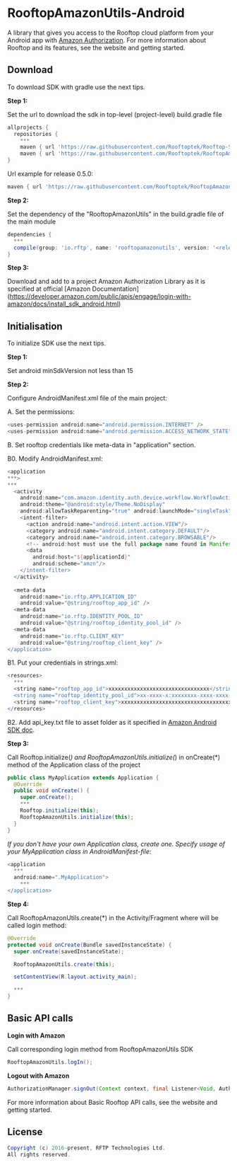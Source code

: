 # RooftopAmazonUtils-Android

A library that gives you access to the Rooftop cloud platform from your Android app with [Amazon Authorization](https://developer.amazon.com/public/apis/engage/login-with-amazon/docs/create_android_project.html). For more information about Rooftop and its features, see the website and getting started.

## Download

To download SDK with gradle use the next tips.

<b> Step 1: </b>

Set the url to download the sdk in top-level (project-level) build.gradle file

```groovy
allprojects {
  repositories {
    ***
    maven { url 'https://raw.githubusercontent.com/Rooftoptek/Rooftop-SDK-Android/<release name>/releases/' }
    maven { url 'https://raw.githubusercontent.com/Rooftoptek/RooftopAmazonUtils-Android/<release name>/releases/' }
}
```

Url example for release 0.5.0:

```groovy
maven { url 'https://raw.githubusercontent.com/Rooftoptek/RooftopAmazonUtils-Android/0.5.0/releases/' }
```

<b> Step 2: </b>

Set the dependency of the "RooftopAmazonUtils" in the build.gradle file of the main module

```groovy
dependencies {
  ***
  compile(group: 'io.rftp', name: 'rooftopamazonutils', version: '<release name>')
}
```

<b> Step 3: </b>

Download and add to a project Amazon Authorization Library as it is specified at official [Amazon Documentation] (https://developer.amazon.com/public/apis/engage/login-with-amazon/docs/install_sdk_android.html)

## Initialisation

To initialize SDK use the next tips.

<b> Step 1: </b>

Set android minSdkVersion not less than 15

<b> Step 2: </b>

Configure AndroidManifest.xml file of the main project:

  A. Set the permissions:
  
```groovy
<uses-permission android:name="android.permission.INTERNET" />
<uses-permission android:name="android.permission.ACCESS_NETWORK_STATE" />
```

  B. Set rooftop credentials like meta-data in "application" section.

  B0. Modify AndroidManifest.xml:
  
```groovy
<application
***>
***
  <activity
    android:name="com.amazon.identity.auth.device.workflow.WorkflowActivity"
    android:theme="@android:style/Theme.NoDisplay"
    android:allowTaskReparenting="true" android:launchMode="singleTask">
    <intent-filter>
      <action android:name="android.intent.action.VIEW"/>
      <category android:name="android.intent.category.DEFAULT"/>
      <category android:name="android.intent.category.BROWSABLE"/>
      <!-- android:host must use the full package name found in Manifest General Attributes -->
      <data
        android:host="${applicationId}"
        android:scheme="amzn"/>
    </intent-filter>
  </activity>
    
  <meta-data
    android:name="io.rftp.APPLICATION_ID"
    android:value="@string/rooftop_app_id" />
  <meta-data
    android:name="io.rftp.IDENTITY_POOL_ID"
    android:value="@string/rooftop_identity_pool_id" />
  <meta-data
    android:name="io.rftp.CLIENT_KEY"
    android:value="@string/rooftop_client_key" />
</application>
```

  B1. Put your credentials in strings.xml:

```groovy
<resources>
  ***
  <string name="rooftop_app_id">xxxxxxxxxxxxxxxxxxxxxxxxxxxxxxxx</string>
  <string name="rooftop_identity_pool_id">xx-xxxx-x:xxxxxxxx-xxxx-xxxx-xxxx-xxxxxxxxxxxx</string>
  <string name="rooftop_client_key">xxxxxxxxxxxxxxxxxxxxxxxxxxxxxxxxxxxxxxxx</string>
</resources>
```

  B2. Add api_key.txt file to asset folder as it specified in [Amazon Android SDK doc](https://developer.amazon.com/public/apis/engage/login-with-amazon/docs/create_android_project.html).

<b> Step 3: </b>

Call Rooftop.initialize(*) and RooftopAmazonUtils.initialize(*) in onCreate(*) method of the Application class of the project

```java
public class MyApplication extends Application {
  @Override
  public void onCreate() {
    super.onCreate();
    ***
    Rooftop.initialize(this);
    RooftopAmazonUtils.initialize(this);
  }
}
```

<i> If you don't have your own Application class, create one. Specify usage of your MyApplication class in AndroidManifest-file:</i>

```groovy
<application
  ***
  android:name=".MyApplication">
    ***
</application>
```

<b> Step 4: </b>

Call RooftopAmazonUtils.create(*) in the Activity/Fragment where will be called login method:

```java
@Override
protected void onCreate(Bundle savedInstanceState) {
  super.onCreate(savedInstanceState);

  RooftopAmazonUtils.create(this);

  setContentView(R.layout.activity_main);

  ***
}
```

## Basic API calls

<b> Login with Amazon </b>

Call corresponding login method from RooftopAmazonUtils SDK

```java
RooftopAmazonUtils.logIn();
```

<b> Logout with Amazon </b>

```java
AuthorizationManager.signOut(Context context, final Listener<Void, AuthError> listener);
```

For more information about Basic Rooftop API calls, see the website and getting started.

## License

```groovy
Copyright (c) 2016-present, RFTP Technologies Ltd.
All rights reserved.

```